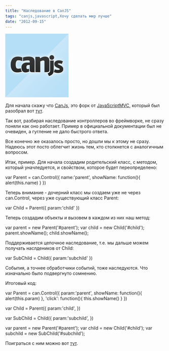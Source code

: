 ```yaml
---
title: "Наследование в CanJS"
tags: "canjs,javascript,Хочу сделать мир лучше"
date: "2012-09-15"
---
```


![](images/canjs_logo.png "canjs_logo")

Для начала скажу что [CanJs](https://canjs.us/), это форк от [JavaScriptMVC](https://javascriptmvc.com/), который был разобрал вот [тут](https://stepansuvorov.com/blog/2012/09/%D1%80%D0%B0%D0%B7%D0%B1%D0%BE%D1%80-javascriptmvc/).

Так вот, разбирая наследование контроллеров во фреймворке, не сразу поняли как оно работает. Пример в официальной документации был не очевиден, а гугление не дало быстрого ответа.

Все конечно же оказалось просто, но дошли мы к этому не сразу. Надеюсь этот посто облегчит жизнь тем, кто столкнется с аналогичным вопросом.

Итак, пример. Для начала создадим родительский класс, с методом, который уначледуется, и свойством, которое будет переопределено:

var Parent = can.Control({
    name:'parent',
    showName: function(){ alert(this.name) }
})

Теперь внимание - дочерний класс мы создаем уже не через can.Control, через уже существующий класс Parent:

var Child = Parent({
    param:'child'
})

Теперь создадим объекты и вызовем в каждом из них наш метод:

var parent = new Parent('#parent');
var child = new Child('#child');
parent.showName();
child.showName();

Поддерживается цепочное наследование, т.е. мы дальше можем получать наслдеников от Child:

var SubChild = Child({
    param:'subchild'
})

События, а точнее обработчики событий, тоже наследуются. Что изначально было подвергнуто сомнению.

Итоговый код:

var Parent = can.Control({
    param:'parent',
    showName: function(){ alert(this.param) },
    'click': function(){ this.showName() }
})

var Child = Parent({
    param:'child',
})

var SubChild = Child({
    param:'subchild',
})

var parent = new Parent('#parent');
var child = new Child('#child');
var subchild = new SubChild('#subchild');

Поиграться с ним можно вот [тут](https://jsfiddle.net/zXeyJ/10/).
